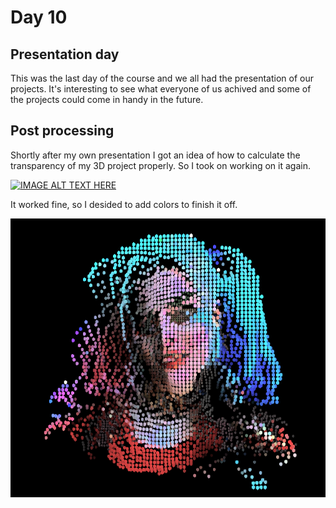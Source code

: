 # Day 10

## Presentation day

This was the last day of the course and we all had the presentation of our projects. It's interesting to see what everyone of us achived and some of the projects could come in handy in the future.

## Post processing

Shortly after my own presentation I got an idea of how to calculate the transparency of my 3D project properly. So I took on working on it again.

[![IMAGE ALT TEXT HERE](content/day10/01/transperency.png)](https://youtu.be/aMvfPRVLXUc)

It worked fine, so I desided to add colors to finish it off.

[![IMAGE ALT TEXT HERE](content/day10/01/color.png)](https://youtu.be/bXl0Kski6og)
